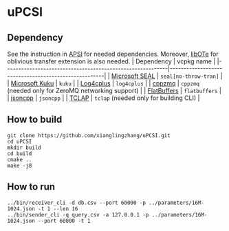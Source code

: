 # uPCSI

## Dependency
See the instruction in [APSI](https://github.com/microsoft/APSI) for needed dependencies. Moreover, [libOTe](https://github.com/osu-crypto/libOTe) for oblivious transfer extension is also needed.
| Dependency                                                | vcpkg name                                           |
|-----------------------------------------------------------|------------------------------------------------------|
| [Microsoft SEAL](https://github.com/microsoft/SEAL)       | `seal[no-throw-tran]`                                |
| [Microsoft Kuku](https://github.com/microsoft/Kuku)       | `kuku`                                               |
| [Log4cplus](https://github.com/log4cplus/log4cplus)       | `log4cplus`                                          |
| [cppzmq](https://github.com/zeromq/cppzmq)                | `cppzmq` (needed only for ZeroMQ networking support) |
| [FlatBuffers](https://github.com/google/flatbuffers)      | `flatbuffers`                                        |
| [jsoncpp](https://github.com/open-source-parsers/jsoncpp) | `jsoncpp`                                            |
| [TCLAP](https://sourceforge.net/projects/tclap/)          | `tclap` (needed only for building CLI)               |

## How to build 
```
git clone https://github.com/xianglingzhang/uPCSI.git
cd uPCSI
mkdir build
cd build
cmake ..
make -j8
```

## How to run
```
../bin/receiver_cli -d db.csv --port 60000 -p ../parameters/16M-1024.json -t 1 --len 16
../bin/sender_cli -q query.csv -a 127.0.0.1 -p ../parameters/16M-1024.json --port 60000 -t 1
```
